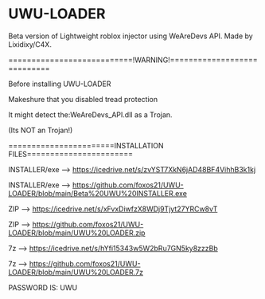# UWU-LOADER
Beta version of Lightweight roblox injector using WeAreDevs API. Made by Lixidixy/C4X.

===========================!WARNING!============================

Before installing UWU-LOADER

Makeshure that you disabled tread protection

It might detect the:WeAreDevs_API.dll as a Trojan.

(Its NOT an Trojan!)

=======================INSTALLATION FILES=======================

INSTALLER/exe --> https://icedrive.net/s/zvYST7XkN6jAD48BF4VihhB3k1kj

INSTALLER/exe --> https://github.com/foxos21/UWU-LOADER/blob/main/Beta%20UWU%20INSTALLER.exe

ZIP --> https://icedrive.net/s/xFvxDiwfzX8WDj9Tjyt27YRCw8vT

ZIP --> https://github.com/foxos21/UWU-LOADER/blob/main/UWU%20LOADER.zip

7z --> https://icedrive.net/s/hYfi15343w5W2bRu7GN5ky8zzzBb

7z --> https://github.com/foxos21/UWU-LOADER/blob/main/UWU%20LOADER.7z

PASSWORD IS: UWU
